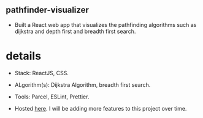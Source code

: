 ## pathfinder-visualizer

- Built a React web app that visualizes the pathfinding algorithms such as dijkstra and depth first and breadth first search.

# details

- Stack: ReactJS, CSS.

- ALgorithm(s): Dijkstra Algorithm, breadth first search.

- Tools: Parcel, ESLint, Prettier.

- Hosted [here](https://pathfinder-89d1e.web.app/). I will be adding more features to this project over time.
